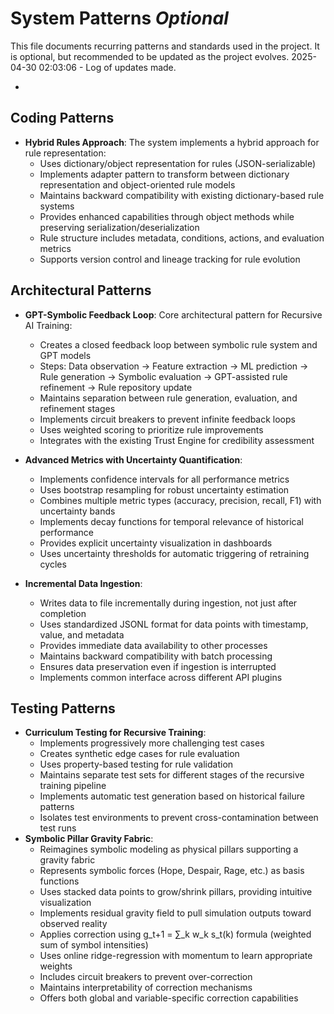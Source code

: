 # System Patterns *Optional*

This file documents recurring patterns and standards used in the project.
It is optional, but recommended to be updated as the project evolves.
2025-04-30 02:03:06 - Log of updates made.

*

## Coding Patterns

* **Hybrid Rules Approach**: The system implements a hybrid approach for rule representation:
  - Uses dictionary/object representation for rules (JSON-serializable)
  - Implements adapter pattern to transform between dictionary representation and object-oriented rule models
  - Maintains backward compatibility with existing dictionary-based rule systems
  - Provides enhanced capabilities through object methods while preserving serialization/deserialization
  - Rule structure includes metadata, conditions, actions, and evaluation metrics
  - Supports version control and lineage tracking for rule evolution

## Architectural Patterns

* **GPT-Symbolic Feedback Loop**: Core architectural pattern for Recursive AI Training:
  - Creates a closed feedback loop between symbolic rule system and GPT models
  - Steps: Data observation → Feature extraction → ML prediction → Rule generation → Symbolic evaluation → GPT-assisted rule refinement → Rule repository update
  - Maintains separation between rule generation, evaluation, and refinement stages
  - Implements circuit breakers to prevent infinite feedback loops
  - Uses weighted scoring to prioritize rule improvements
  - Integrates with the existing Trust Engine for credibility assessment

* **Advanced Metrics with Uncertainty Quantification**:
   - Implements confidence intervals for all performance metrics
   - Uses bootstrap resampling for robust uncertainty estimation
   - Combines multiple metric types (accuracy, precision, recall, F1) with uncertainty bands
   - Implements decay functions for temporal relevance of historical performance
   - Provides explicit uncertainty visualization in dashboards
   - Uses uncertainty thresholds for automatic triggering of retraining cycles

* **Incremental Data Ingestion**:
   - Writes data to file incrementally during ingestion, not just after completion
   - Uses standardized JSONL format for data points with timestamp, value, and metadata
   - Provides immediate data availability to other processes
   - Maintains backward compatibility with batch processing
   - Ensures data preservation even if ingestion is interrupted
   - Implements common interface across different API plugins

## Testing Patterns

* **Curriculum Testing for Recursive Training**:
  - Implements progressively more challenging test cases
  - Creates synthetic edge cases for rule evaluation
  - Uses property-based testing for rule validation
  - Maintains separate test sets for different stages of the recursive training pipeline
  - Implements automatic test generation based on historical failure patterns
  - Isolates test environments to prevent cross-contamination between test runs
* **Symbolic Pillar Gravity Fabric**:
   - Reimagines symbolic modeling as physical pillars supporting a gravity fabric
   - Represents symbolic forces (Hope, Despair, Rage, etc.) as basis functions
   - Uses stacked data points to grow/shrink pillars, providing intuitive visualization
   - Implements residual gravity field to pull simulation outputs toward observed reality
   - Applies correction using g_t+1 = ∑_k w_k s_t(k) formula (weighted sum of symbol intensities)
   - Uses online ridge-regression with momentum to learn appropriate weights
   - Includes circuit breakers to prevent over-correction
   - Maintains interpretability of correction mechanisms
   - Offers both global and variable-specific correction capabilities